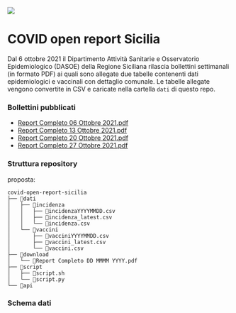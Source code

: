 <a href="https://www.datibenecomune.it/"><img src="https://img.shields.io/badge/%F0%9F%99%8F-%23datiBeneComune-%23cc3232"/></a>
# COVID open report Sicilia
Dal 6 ottobre 2021 il Dipartimento Attività Sanitarie e Osservatorio Epidemiologico (DASOE) della Regione Siciliana rilascia bollettini settimanali (in formato PDF) ai quali sono allegate due tabelle contenenti dati epidemiologici e vaccinali con dettaglio comunale. Le tabelle allegate vengono convertite in CSV e caricate nella cartella `dati` di questo repo.

### Bollettini pubblicati
- [Report Completo 06 Ottobre 2021.pdf](https://www.regione.sicilia.it/sites/default/files/2021-10/Report%20Completo%2006%20Ottobre%202021.pdf)
- [Report Completo 13 Ottobre 2021.pdf](https://www.regione.sicilia.it/sites/default/files/2021-10/Report%20Completo%2013%20Ottobre%202021.pdf)
- [Report Completo 20 Ottobre 2021.pdf](https://www.regione.sicilia.it/sites/default/files/2021-10/Report%20Completo%2020%20Ottobre%202021.pdf)
- [Report Completo 27 Ottobre 2021.pdf](https://www.regione.sicilia.it/sites/default/files/2021-10/Report%20Completo%2027%20Ottobre%202021.pdf)

### Struttura repository
proposta:
```
covid-open-report-sicilia
├── 📂dati
│   ├── 📂incidenza
│   │   ├── 📄incidenzaYYYYMMDD.csv
│   │   ├── 📄incidenza_latest.csv
│   │   └── 📄incidenza.csv
│   └── 📂vaccini
│       ├── 📄vacciniYYYYMMDD.csv
│       ├── 📄vaccini_latest.csv
│       └── 📄vaccini.csv
├── 📂download
│   └── 📄Report Completo DD MMMM YYYY.pdf
├── 📂script
│   ├── 📄script.sh
│   └── 📄script.py
└── 📂api
```

### Schema dati
